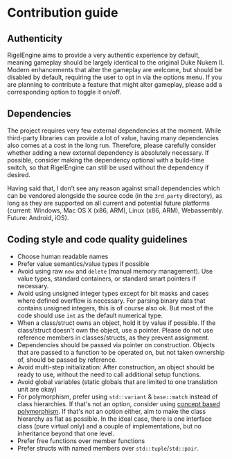 # Contribution guide

## Authenticity

RigelEngine aims to provide a very authentic experience by default, meaning gameplay should be largely identical to the original Duke Nukem II. Modern enhancements that alter the gameplay are welcome, but should be disabled by default, requiring the user to opt in via the options menu. If you are planning to contribute a feature that might alter gameplay, please add a corresponding option to toggle it on/off.

## Dependencies

The project requires very few external dependencies at the moment. While third-party libraries can provide a lot of value, having many dependencies also comes at a cost in the long run. Therefore, please carefully consider whether adding a new external dependency is absolutely necessary. If possible, consider making the dependency optional with a build-time switch, so that RigelEngine can still be used without the dependency if desired.

Having said that, I don’t see any reason against small dependencies which can be vendored alongside the source code (in the `3rd_party` directory), as long as they are supported on all current and potential future platforms (current: Windows, Mac OS X (x86, ARM), Linux (x86, ARM), Webassembly. Future: Android, iOS).

## Coding style and code quality guidelines

* Choose human readable names
* Prefer value semantics/value types if possible
* Avoid using raw `new` and `delete` (manual memory management). Use value types, standard containers, or standard smart pointers if necessary.
* Avoid using unsigned integer types except for bit masks and cases where defined overflow is necessary. For parsing binary data that contains unsigned integers, this is of course also ok. But most of the code should use `int` as the default numerical type.
* When a class/struct owns an object, hold it by value if possible. If the class/struct doesn't own the object, use a pointer. Please do not use reference members in classes/structs, as they prevent assignment.
* Dependencies should be passed via pointer on construction. Objects that are passed to a function to be operated on, but not taken ownership of, should be passed by reference.
* Avoid multi-step initialization: After construction, an object should be ready to use, without the need to call additional setup functions.
* Avoid global variables (static globals that are limited to one translation unit are okay)
* For polymorphism, prefer using `std::variant` & `base::match` instead of class hierarchies. If that's not an option, consider using [concept based polymorphism](https://www.youtube.com/watch?v=2bLkxj6EVoM). If that's not an option either, aim to make the class hierarchy as flat as possible. In the ideal case, there is one interface class (pure virtual only) and a couple of implementations, but no inheritance beyond that one level.
* Prefer free functions over member functions
* Prefer structs with named members over `std::tuple`/`std::pair`.
